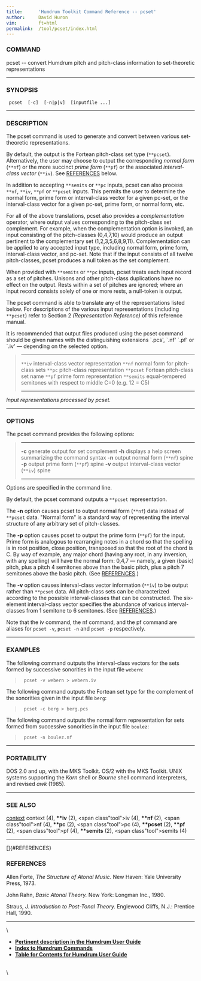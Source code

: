 ```yaml
---
title:		'Humdrum Toolkit Command Reference -- pcset'
author:		David Huron
vim:		ft=html
permalink:	/tool/pcset/index.html
---
```


### COMMAND

<span class="tool">pcset</span> -- convert Humdrum pitch and pitch-class information to
set-theoretic representations

------------------------------------------------------------------------

### SYNOPSIS

` pcset  [-c]  [-n|p|v]  [inputfile ...]`

------------------------------------------------------------------------

### DESCRIPTION

The <span class="tool">pcset</span> command is used to generate and convert between various
set-theoretic representations.

By default, the output is the Fortean pitch-class set type (`**pcset`).
Alternatively, the user may choose to output the corresponding *normal
form* (`**nf`) or the more succinct *prime form* (`**pf`) or the
associated *interval-class vector* (`**iv`). See
[REFERENCES](#REFERENCES) below.

In addition to accepting `**semits` or `**pc` inputs, <span class="tool">pcset</span> can also
process `**nf`, `**iv`, `**pf` or `**pcset` inputs. This permits the
user to determine the normal form, prime form or interval-class vector
for a given pc-set, or the interval-class vector for a given pc-set,
prime form, or normal form, etc.

For all of the above translations, <span class="tool">pcset</span> also provides a
*complementation* operator, where output values corresponding to the
pitch-class set complement. For example, when the complementation option
is invoked, an input consisting of the pitch-classes (0,4,7,10) would
produce an output pertinent to the complementary set (1,2,3,5,6,8,9,11).
Complementation can be applied to any accepted input type, including
normal form, prime form, interval-class vector, and pc-set. Note that if
the input consists of all twelve pitch-classes, <span class="tool">pcset</span> produces a
null token as the set complement.

When provided with `**semits` or `**pc` inputs, <span class="tool">pcset</span> treats each
input record as a set of pitches. Unisons and other pitch-class
duplications have no effect on the output. Rests within a set of pitches
are ignored; where an input record consists solely of one or more rests,
a null-token is output.

The <span class="tool">pcset</span> command is able to translate any of the representations
listed below. For descriptions of the various input representations
(including `**pcset`) refer to Section 2 *(Representation Reference)* of
this reference manual.

It is recommended that output files produced using the <span class="tool">pcset</span> command
should be given names with the distinguishing extensions \`.pcs\',
\`.nf\' \`.pf\' or \`.iv\' &mdash; depending on the selected option.

>   ------------ --------------------------------------------------------------------
>   `**iv`       interval-class vector representation
>   `**nf`       normal form for pitch-class sets
>   `**pc`       pitch-class representation
>   `**pcset`    Fortean pitch-class set name
>   `**pf`       prime form representation
>   `**semits`   equal-tempered semitones with respect to middle C=0 (e.g. 12 = C5)
>   ------------ --------------------------------------------------------------------
>
*Input representations processed by <span class="tool">pcset</span>.*

------------------------------------------------------------------------

### OPTIONS

The <span class="tool">pcset</span> command provides the following options:

>   -------- -------------------------------------------------------
>   **-c**   generate output for set complement
>   **-h**   displays a help screen summarizing the command syntax
>   **-n**   output normal form (`**nf`) spine
>   **-p**   output prime form (`**pf`) spine
>   **-v**   output interval-class vector (`**iv`) spine
>   -------- -------------------------------------------------------
>
Options are specified in the command line.

By default, the <span class="tool">pcset</span> command outputs a `**pcset` representation.

The **-n** option causes <span class="tool">pcset</span> to output normal form (`**nf`) data
instead of `**pcset` data. \"Normal form\" is a standard way of
representing the interval structure of any arbitrary set of
pitch-classes.

The **-p** option causes <span class="tool">pcset</span> to output the prime form (`**pf`) for
the input. Prime form is analogous to rearranging notes in a chord so
that the spelling is in root position, close position, transposed so
that the root of the chord is C. By way of example, any major chord
(having any root, in any inversion, with any spelling) will have the
normal form: 0,4,7 &mdash; namely, a given (basic) pitch, plus a pitch 4
semitones above than the basic pitch, plus a pitch 7 semitones above the
basic pitch. (See [REFERENCES](#REFERENCES).)

The **-v** option causes interval-class vector information (`**iv`) to
be output rather than `**pcset` data. All pitch-class sets can be
characterized according to the possible interval-classes that can be
constructed. The six-element interval-class vector specifies the
abundance of various interval-classes from 1 semitone to 6 semitones.
(See [REFERENCES](#REFERENCES).)

Note that the <span class="tool">iv</span> command, the <span class="tool">nf</span> command, and the <span class="tool">pf</span> command
are aliases for `pcset -v`, `pcset -n` and `pcset -p` respectively.

------------------------------------------------------------------------

### EXAMPLES

The following command outputs the interval-class vectors for the sets
formed by successive sonorities in the input file `webern`:

> ` pcset -v webern > webern.iv`

The following command outputs the Fortean set type for the complement of
the sonorities given in the input file `berg`:

> ` pcset -c berg > berg.pcs`

The following command outputs the normal form representation for sets
formed from successive sonorities in the input file `boulez`:

> ` pcset -n boulez.nf`

------------------------------------------------------------------------

### PORTABILITY

DOS 2.0 and up, with the MKS Toolkit. OS/2 with the MKS Toolkit. UNIX
systems supporting the *Korn* shell or *Bourne* shell command
interpreters, and revised *awk* (1985).

------------------------------------------------------------------------

### SEE ALSO

[context](context.html) <span class="tool">context</span> (4), **\*\*iv** (2),
<span class"tool">iv</span> (4), **\*\*nf** (2), <span class"tool">nf</span> (4), **\*\*pc**
(2), <span class"tool">pc</span> (4), **\*\*pcset** (2), **\*\*pf** (2),
<span class"tool">pf</span> (4), **\*\*semits** (2), <span class"tool">semits</span> (4)

------------------------------------------------------------------------

[]{#REFERENCES}

### REFERENCES

Allen Forte, *The Structure of Atonal Music.* New Haven: Yale University
Press, 1973.

John Rahn, *Basic Atonal Theory.* New York: Longman Inc., 1980.

Straus, J. *Introduction to Post-Tonal Theory.* Englewood Cliffs, N.J.:
Prentice Hall, 1990.

------------------------------------------------------------------------

\

-   [**Pertinent description in the Humdrum User
    Guide**](../guide34.html#The_pcset_Command)
-   [**Index to Humdrum Commands**](../commands.toc.html)
-   [**Table for Contents for Humdrum User Guide**](../guide.toc.html)

\
\
